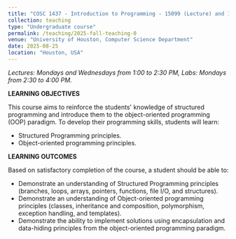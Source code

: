 ```yaml
---
title: "COSC 1437 - Introduction to Programming - 15099 (Lecture) and 15100 (Lab)"
collection: teaching
type: "Undergraduate course"
permalink: /teaching/2025-fall-teaching-0
venue: "University of Houston, Computer Science Department"
date: 2025-08-25
location: "Houston, USA"
---
```

*Lectures: Mondays and Wednesdays from 1:00 to 2:30 PM, Labs: Mondays from 2:30 to 4:00 PM.*

**LEARNING OBJECTIVES**

This course aims to reinforce the students' knowledge of structured programming and introduce them to the object-oriented programming (OOP) paradigm. To develop their programming skills, students will learn:

- Structured Programming principles.
- Object-oriented programming principles.

**LEARNING OUTCOMES**

Based on satisfactory completion of the course, a student should be able to: 

- Demonstrate an understanding of Structured Programming principles (branches, loops, arrays, pointers, functions, file I/O, and structures).
- Demonstrate an understanding of Object-oriented programming principles (classes, inheritance and composition, polymorphism, exception handling, and templates).
- Demonstrate the ability to implement solutions using encapsulation and data-hiding principles from the object-oriented programming paradigm.
